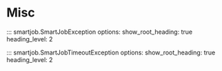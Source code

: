 # Misc

::: smartjob.SmartJobException
    options:
      show_root_heading: true
      heading_level: 2

::: smartjob.SmartJobTimeoutException
    options:
      show_root_heading: true
      heading_level: 2
